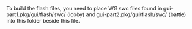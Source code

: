 To build the flash files, you need to place WG swc files found in gui-part1.pkg/gui/flash/swc/ (lobby) and gui-part2.pkg/gui/flash/swc/ (battle) into this folder beside this file.
